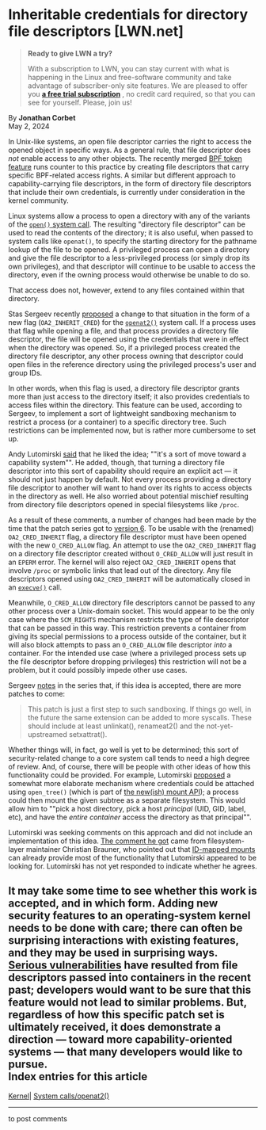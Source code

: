 # Inheritable credentials for directory file descriptors [LWN.net]

> **Ready to give LWN a try?**
> 
> With a subscription to LWN, you can stay current with what is happening in the Linux and free-software community and take advantage of subscriber-only site features. We are pleased to offer you **[a free trial subscription](https://lwn.net/Promo/nst-trial/claim)** , no credit card required, so that you can see for yourself. Please, join us! 

By **Jonathan Corbet**  
May 2, 2024 

In Unix-like systems, an open file descriptor carries the right to access the opened object in specific ways. As a general rule, that file descriptor does _not_ enable access to any other objects. The recently merged [BPF token feature](/Articles/947173/) runs counter to this practice by creating file descriptors that carry specific BPF-related access rights. A similar but different approach to capability-carrying file descriptors, in the form of directory file descriptors that include their own credentials, is currently under consideration in the kernel community. 

Linux systems allow a process to open a directory with any of the variants of the [`open()` system call](https://man7.org/linux/man-pages/man2/open.2.html). The resulting "directory file descriptor" can be used to read the contents of the directory; it is also useful, when passed to system calls like `openat()`, to specify the starting directory for the pathname lookup of the file to be opened. A privileged process can open a directory and give the file descriptor to a less-privileged process (or simply drop its own privileges), and that descriptor will continue to be usable to access the directory, even if the owning process would otherwise be unable to do so. 

That access does not, however, extend to any files contained within that directory. 

Stas Sergeev recently [proposed](/ml/linux-kernel/20240423104002.9012-1-stsp2@yandex.ru/) a change to that situation in the form of a new flag (`OA2_INHERIT_CRED`) for the [`openat2()`](https://man7.org/linux/man-pages/man2/openat2.2.html) system call. If a process uses that flag while opening a file, and that process provides a directory file descriptor, the file will be opened using the credentials that were in effect when the directory was opened. So, if a privileged process created the directory file descriptor, any other process owning that descriptor could open files in the reference directory using the privileged process's user and group IDs. 

In other words, when this flag is used, a directory file descriptor grants more than just access to the directory itself; it also provides credentials to access files within the directory. This feature can be used, according to Sergeev, to implement a sort of lightweight sandboxing mechanism to restrict a process (or a container) to a specific directory tree. Such restrictions can be implemented now, but is rather more cumbersome to set up. 

Andy Lutomirski [said](/ml/linux-kernel/4D2A1543-273F-417F-921B-E9F994FBF2E8@amacapital.net/) that he liked the idea; ""it's a sort of move toward a capability system"". He added, though, that turning a directory file descriptor into this sort of capability should require an explicit act — it should not just happen by default. Not every process providing a directory file descriptor to another will want to hand over its rights to access objects in the directory as well. He also worried about potential mischief resulting from directory file descriptors opened in special filesystems like `/proc`. 

As a result of these comments, a number of changes had been made by the time that the patch series got to [version 6](/ml/linux-kernel/20240427112451.1609471-1-stsp2@yandex.ru/). To be usable with the (renamed) `OA2_CRED_INHERIT` flag, a directory file descriptor must have been opened with the new `O_CRED_ALLOW` flag. An attempt to use the `OA2_CRED_INHERIT` flag on a directory file descriptor created without `O_CRED_ALLOW` will just result in an `EPERM` error. The kernel will also reject `OA2_CRED_INHERIT` opens that involve `/proc` or symbolic links that lead out of the directory. Any file descriptors opened using `OA2_CRED_INHERIT` will be automatically closed in an [`execve()`](https://man7.org/linux/man-pages/man2/execve.2.html) call. 

Meanwhile, `O_CRED_ALLOW` directory file descriptors cannot be passed to any other process over a Unix-domain socket. This would appear to be the only case where the `SCM_RIGHTS` mechanism restricts the type of file descriptor that can be passed in this way. This restriction prevents a container from giving its special permissions to a process outside of the container, but it will also block attempts to pass an `O_CRED_ALLOW` file descriptor _into_ a container. For the intended use case (where a privileged process sets up the file descriptor before dropping privileges) this restriction will not be a problem, but it could possibly impede other use cases. 

Sergeev [notes](/ml/linux-kernel/20240427112451.1609471-4-stsp2@yandex.ru/) in the series that, if this idea is accepted, there are more patches to come: 

> This patch is just a first step to such sandboxing. If things go well, in the future the same extension can be added to more syscalls. These should include at least unlinkat(), renameat2() and the not-yet-upstreamed setxattrat(). 

Whether things will, in fact, go well is yet to be determined; this sort of security-related change to a core system call tends to need a high degree of review. And, of course, there will be people with other ideas of how this functionality could be provided. For example, Lutomirski [proposed](/ml/linux-kernel/CALCETrUL3zXAX94CpcQYwj1omwO+=-1Li+J7Bw2kpAw4d7nsyw@mail.gmail.com/) a somewhat more elaborate mechanism where credentials could be attached using `open_tree()` (which is part of [the new(ish) mount API](/Articles/759499/)); a process could then mount the given subtree as a separate filesystem. This would allow him to ""pick a host directory, pick a host *principal* (UID, GID, label, etc), and have the *entire container* access the directory as that principal"". 

Lutomirski was seeking comments on this approach and did not include an implementation of this idea. [The comment he got](/ml/linux-kernel/20240429-donnerstag-behilflich-a083311d8e00@brauner/) came from filesystem-layer maintainer Christian Brauner, who pointed out that [ID-mapped mounts](/Articles/896255/) can already provide most of the functionality that Lutomirski appeared to be looking for. Lutomirski has not yet responded to indicate whether he agrees. 

It may take some time to see whether this work is accepted, and in which form. Adding new security features to an operating-system kernel needs to be done with care; there can often be surprising interactions with existing features, and they may be used in surprising ways. [Serious vulnerabilities](/Articles/961086/) have resulted from file descriptors passed into containers in the recent past; developers would want to be sure that this feature would not lead to similar problems. But, regardless of how this specific patch set is ultimately received, it does demonstrate a direction — toward more capability-oriented systems — that many developers would like to pursue.  
Index entries for this article  
---  
[Kernel](/Kernel/Index)| [System calls/openat2()](/Kernel/Index#System_calls-openat2)  
  


* * *

to post comments 
